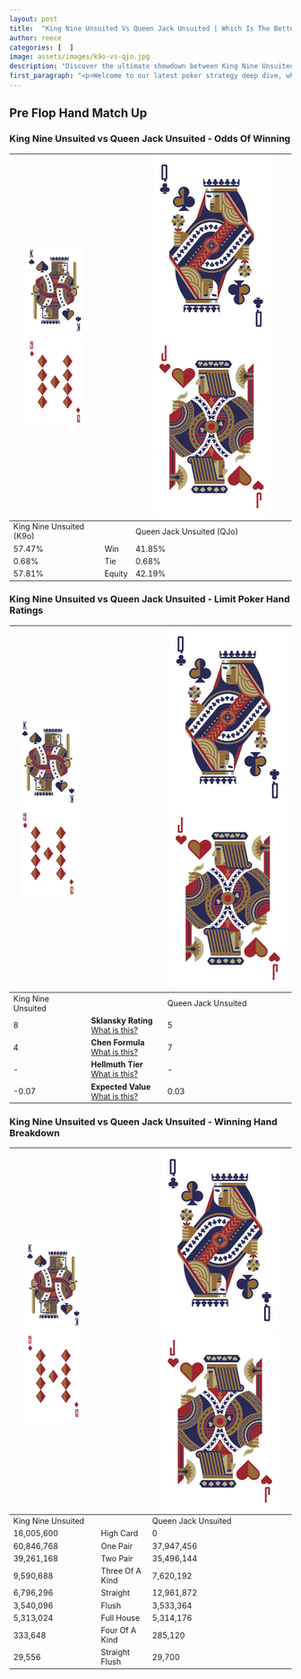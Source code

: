 ```yaml
---
layout: post
title:  "King Nine Unsuited Vs Queen Jack Unsuited | Which Is The Better Hand In Poker? A Complete Guide"
author: reece
categories: [  ]
image: assets/images/k9o-vs-qjo.jpg
description: "Discover the ultimate showdown between King Nine Unsuited and Queen Jack Unsuited in poker! Uncover the odds, strategies, and scenarios where one hand triumphs over the other. Get ready to up your poker game with this thrilling analysis."
first_paragraph: "<p>Welcome to our latest poker strategy deep dive, where we're pitting two distinct hands against each other in a high-stakes showdown: King Nine Unsuited vs Queen Jack Unsuited.</p><p>In the dynamic world of poker, every decision counts, and knowing which hand holds the upper hand is key to your success at the table.</p><p>In this article, we'll dissect these two hands, explore the scenarios where one dominates the other, and equip you with the knowledge to make strategic choices that can tip the odds in your favor.</p><p>Get ready to unravel the intriguing dynamics of these poker hands and elevate your game to new heights.</p>"
---
```




[comment]: # (sp0)

## Pre Flop Hand Match Up

<div class="table hand-ratings" markdown="1"> 



### King Nine Unsuited vs Queen Jack Unsuited - Odds Of Winning


    
| ![image info](assets/images/hand1/K.png) ![image info](assets/images/hand1/9o.png) |  | ![image info](assets/images/hand2/Q.png) ![image info](assets/images/hand2/Jo.png) |
| -------- | -------- | -------- |
| King Nine Unsuited (K9o) |  | Queen Jack Unsuited (QJo) |
| 57.47% | Win | 41.85% |
| 0.68% | Tie | 0.68% |
| 57.81% | Equity | 42.19% |




[comment]: # (sp1)



### King Nine Unsuited vs Queen Jack Unsuited - Limit Poker Hand Ratings


    
| ![image info](assets/images/hand1/K.png) ![image info](assets/images/hand1/9o.png) |  | ![image info](assets/images/hand2/Q.png) ![image info](assets/images/hand2/Jo.png) |
| -------- | -------- | -------- |
| King Nine Unsuited |  | Queen Jack Unsuited |
| 8 | **Sklansky Rating** [What is this?](/sklansky-rating-explained) | 5 |
| 4 | **Chen Formula** [What is this?](/chen-formula-explained) | 7 |
| - | **Hellmuth Tier** [What is this?](/Hellmuth-tier-explained) | - |
| -0.07 | **Expected Value** [What is this?](/expected-value-explained) | 0.03 |




[comment]: # (sp2)



### King Nine Unsuited vs Queen Jack Unsuited - Winning Hand Breakdown


    
| ![image info](assets/images/hand1/K.png) ![image info](assets/images/hand1/9o.png) |  | ![image info](assets/images/hand2/Q.png) ![image info](assets/images/hand2/Jo.png) |
| -------- | -------- | -------- |
| King Nine Unsuited |  | Queen Jack Unsuited |
| 16,005,600 | High Card | 0 |
| 60,846,768 | One Pair | 37,947,456 |
| 39,261,168 | Two Pair | 35,496,144 |
| 9,590,688 | Three Of A Kind | 7,620,192 |
| 6,796,296 | Straight | 12,961,872 |
| 3,540,096 | Flush | 3,533,364 |
| 5,313,024 | Full House | 5,314,176 |
| 333,648 | Four Of A Kind | 285,120 |
| 29,556 | Straight Flush | 29,700 |




[comment]: # (sp3)



</div>

[comment]: # (sp4)



[comment]: # (sp5)

